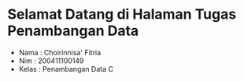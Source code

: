 # Selamat Datang di Halaman Tugas Penambangan Data

- Nama : Choirinnisa' Fitria 
- Nim : 200411100149
- Kelas : Penambangan Data C

<!--```{tableofcontents}-->
<!--```-->
